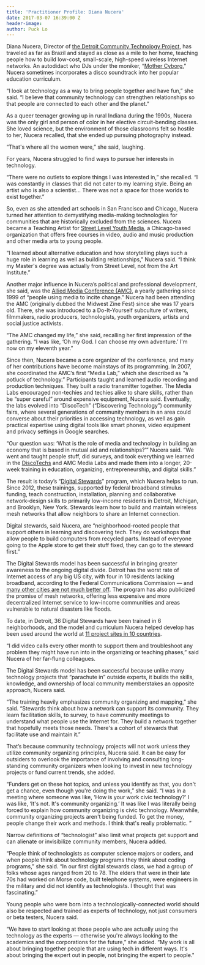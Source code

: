 ```yaml
---
title: 'Practitioner Profile: Diana Nucera'
date: 2017-03-07 16:39:00 Z
header-image: 
author: Puck Lo
---
```


Diana Nucera, Director of [the Detroit Community Technology Project](https://www.alliedmedia.org/dctp), has traveled as far as Brazil and stayed as close as a mile to her home, teaching people how to build low-cost, small-scale, high-speed wireless Internet networks. An autodidact who DJs under the moniker, “[Mother Cyborg](https://soundcloud.com/mother-cyborg),” Nucera sometimes incorporates a disco soundtrack into her popular education curriculum.

“I look at technology as a way to bring people together and have fun,” she said. “I believe that
community technology can strengthen relationships so that people are connected to each other and the planet.”

As a queer teenager growing up in rural Indiana during the 1990s, Nucera was the only girl and person of color in her elective circuit-bending classes. She loved science, but the environment of those classrooms felt so hostile to her, Nucera recalled, that she ended up pursuing photography instead. 

“That's where all the women were,” she said, laughing. 

For years, Nucera struggled to find ways to pursue her interests in technology.

“There were no outlets to explore things I was interested in,” she recalled. “I was constantly in classes that did not cater to my learning style. Being an artist who is also a scientist… There was not a space for those worlds to exist together.”

So, even as she attended art schools in San Francisco and Chicago, Nucera turned her attention to demystifying media-making technologies for communities that are historically excluded from the sciences. Nucera became a Teaching Artist for [Street Level Youth Media](http://www.street-level.org/), a Chicago-based organization that offers free courses in video, audio and music production and other media arts to young people.

“I learned about alternative education and how storytelling plays such a huge role in learning as well as building relationships,” Nucera said. “I think my Master's degree was actually from Street Level, not from the Art Institute.”

Another major influence in Nucera’s political and professional development, she said, was the [Allied Media Conference (AMC)](https://www.alliedmedia.org/amc), a yearly gathering since 1999 of “people using media to incite change.” Nucera had been attending the AMC (originally dubbed the Midwest Zine Fest) since she was 17 years old. There, she was introduced to a Do-It-Yourself subculture of writers, filmmakers, radio producers, technologists, youth organizers, artists and social justice activists.

“The AMC changed my life,” she said, recalling her first impression of the gathering. “I was like, ‘Oh my God. I can choose my own adventure.’ I'm now on my eleventh year.”

Since then, Nucera became a core organizer of the conference, and many of her contributions have become mainstays of its programming. In 2007, she coordinated the AMC’s first “Media Lab,” which she described as “a potluck of technology.” Participants taught and learned audio recording and production techniques. They built a radio transmitter together. The Media Labs encouraged non-techies and techies alike to share skills, rather than be “super careful” around expensive equipment, Nucera said. Eventually, the labs evolved into “DiscoTech” (“Discovering Technology”) community fairs, where several generations of community members in an area could converse about their priorities in accessing technology, as well as gain practical expertise using digital tools like smart phones, video equipment and privacy settings in Google searches. 

“Our question was: ‘What is the role of media and technology in building an economy that is based in mutual aid and relationships?’” Nucera said. “We went and taught people stuff, did surveys, and took everything we learned in the [DiscoTechs](http://detroitdjc.org/?page_id=23) and AMC Media Labs and made them into a longer, 20-week training in education, organizing, entrepreneurship, and digital skills.”

The result is today’s “[Digital Stewards](https://www.alliedmedia.org/dctp/digitalstewards)” program, which Nucera helps to run. Since 2012, these trainings, supported by federal broadband stimulus funding, teach construction, installation, planning and collaborative network-design skills to primarily low-income residents in Detroit, Michigan, and Brooklyn, New York. Stewards learn how to build and maintain wireless mesh networks that allow neighbors to share an Internet connection. 

Digital stewards, said Nucera, are “neighborhood-rooted people that support others in learning and discovering tech. They do workshops that allow people to build computers from recycled parts. Instead of everyone going to the Apple store to get their stuff fixed, they can go to the steward first.”

The Digital Stewards model has been successful in bringing greater awareness to the ongoing digital divide. Detroit has the worst rate of Internet access of any big US city, with four in 10 residents lacking broadband, according to the Federal Communications Commission — and [many other cities are not much better off](http://www.vocativ.com/323655/the-digital-divide-stretches-far-beyond-detroit/). The program has also publicized the promise of mesh networks, offering less expensive and more decentralized Internet service to low-income communities and areas vulnerable to natural disasters like floods.

To date, in Detroit, 36 Digital Stewards have been trained in 6 neighborhoods, and the model and curriculum Nucera helped develop has been used around the world at [11 project sites in 10 countries](https://www.alliedmedia.org/news/2015/10/04/meet-community-technology-international-seed-grantees).

“I did video calls every other month to support them and troubleshoot any problem they might have run into in the organizing or teaching phases,” said Nucera of her far-flung colleagues.

The Digital Stewards model has been successful because unlike many technology projects that “parachute in” outside experts, it builds the skills, knowledge, and ownership of local community memberstakes an opposite approach, Nucera said. 

“The training heavily emphasizes community organizing and mapping,” she said. “Stewards think about how a network can support its community. They learn facilitation skills, to survey, to have community meetings to understand what people use the Internet for. They build a network together that hopefully meets those needs. There's a cohort of stewards that facilitate use and maintain it.”

That’s because community technology projects will not work unless they utilize community organizing principles, Nucera said. It can be easy for outsiders to overlook the importance of involving and consulting long-standing community organizers when looking to invest in new technology projects or fund current trends, she added. 

“Funders get on these hot topics, and unless you identify as that, you don't get a chance, even though you're doing the work,” she said. “I was in a meeting where someone was like, ‘How is your work civic technology?’ I was like, ‘It's not. It's community organizing.’ It was like I was literally being forced to explain how community organizing is civic technology. Meanwhile, community organizing projects aren't being funded. To get the money, people change their work and methods. I think that's really problematic. ”

Narrow definitions of “technologist” also limit what projects get support and can alienate or invisibilize community members, Nucera added.

“People think of technologists as computer science majors or coders, and when people think about technology programs they think about coding programs,” she said. “In our first digital stewards class, we had a group of folks whose ages ranged from 20 to 78. The elders that were in their late 70s had worked on Morse code, built telephone systems, were engineers in the military and did not identify as technologists. I thought that was fascinating.”

Young people who were born into a technologically-connected world should also be respected and trained as experts of technology, not just consumers or beta testers, Nucera said. 

“We have to start looking at those people who are actually using the technology as the experts — otherwise you're always looking to the academics and the corporations for the future,” she added. “My work is all about bringing together people that are using tech in different ways. It's about bringing the expert out in people, not bringing the expert to people."
